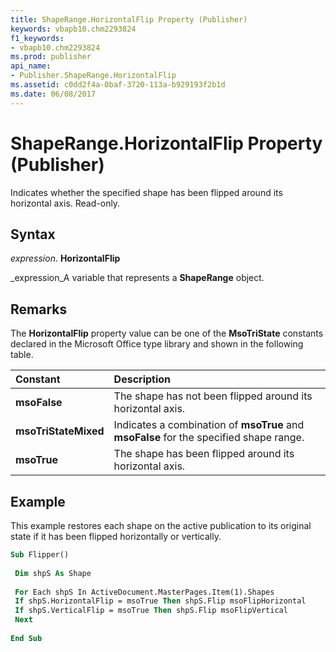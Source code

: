 ```yaml
---
title: ShapeRange.HorizontalFlip Property (Publisher)
keywords: vbapb10.chm2293824
f1_keywords:
- vbapb10.chm2293824
ms.prod: publisher
api_name:
- Publisher.ShapeRange.HorizontalFlip
ms.assetid: c0dd2f4a-0baf-3720-113a-b929193f2b1d
ms.date: 06/08/2017
---
```



# ShapeRange.HorizontalFlip Property (Publisher)

Indicates whether the specified shape has been flipped around its horizontal axis. Read-only.


## Syntax

 _expression_. **HorizontalFlip**

 _expression_A variable that represents a **ShapeRange** object.


## Remarks

The **HorizontalFlip** property value can be one of the **MsoTriState** constants declared in the Microsoft Office type library and shown in the following table.



|**Constant**|**Description**|
|:-----|:-----|
| **msoFalse**|The shape has not been flipped around its horizontal axis.|
| **msoTriStateMixed**|Indicates a combination of **msoTrue** and **msoFalse** for the specified shape range.|
| **msoTrue**|The shape has been flipped around its horizontal axis.|

## Example

This example restores each shape on the active publication to its original state if it has been flipped horizontally or vertically.


```vb
Sub Flipper() 
 
 Dim shpS As Shape 
 
 For Each shpS In ActiveDocument.MasterPages.Item(1).Shapes 
 If shpS.HorizontalFlip = msoTrue Then shpS.Flip msoFlipHorizontal 
 If shpS.VerticalFlip = msoTrue Then shpS.Flip msoFlipVertical 
 Next 
 
End Sub
```


